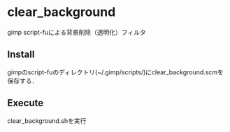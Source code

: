 # clear_background
gimp script-fuによる背景削除（透明化）フィルタ  

## Install
gimpのscript-fuのディレクトリ(~/.gimp/scripts/)にclear_background.scmを保存する．

## Execute
clear_background.shを実行
